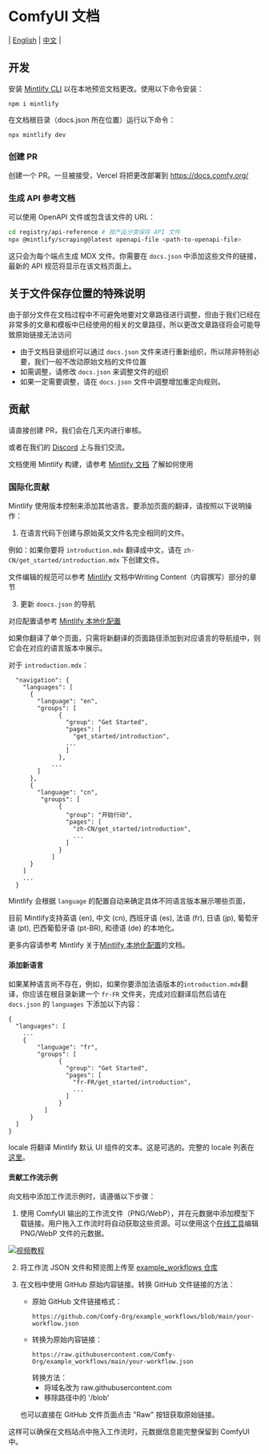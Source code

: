 # ComfyUI 文档

| [English](./README.md) | [中文](./README.zh-CN.md) |

## 开发

安装 [Mintlify CLI](https://www.npmjs.com/package/mintlify) 以在本地预览文档更改。使用以下命令安装：

```
npm i mintlify
```

在文档根目录（docs.json 所在位置）运行以下命令：

```
npx mintlify dev
```

### 创建 PR

创建一个 PR。一旦被接受，Vercel 将把更改部署到 https://docs.comfy.org/

### 生成 API 参考文档

可以使用 OpenAPI 文件或包含该文件的 URL：

```bash
cd registry/api-reference # 按产品分类保存 API 文件
npx @mintlify/scraping@latest openapi-file <path-to-openapi-file>
```

这只会为每个端点生成 MDX 文件。你需要在 `docs.json` 中添加这些文件的链接，最新的 API 规范将显示在该文档页面上。

##  关于文件保存位置的特殊说明

由于部分文件在文档过程中不可避免地要对文章路径进行调整，但由于我们已经在非常多的文章和模板中已经使用的相关的文章路径，所以更改文章路径将会可能导致原始链接无法访问
- 由于文档目录组织可以通过 `docs.json` 文件来进行重新组织，所以除非特别必要，我们一般不改动原始文档的文件位置
- 如需调整，请修改 `docs.json` 来调整文件的组织
- 如果一定需要调整，请在 `docs.json` 文件中调整增加重定向规则。

## 贡献

请直接创建 PR，我们会在几天内进行审核。

或者在我们的 [Discord](https://discord.com/invite/comfyorg) 上与我们交流。

文档使用 Mintlify 构建，请参考 [Mintlify 文档](https://mintlify.com/docs) 了解如何使用

### 国际化贡献

Mintlify 使用版本控制来添加其他语言。要添加页面的翻译，请按照以下说明操作：

1. 在语言代码下创建与原始英文文件名完全相同的文件。

例如：如果你要将 `introduction.mdx` 翻译成中文，请在 `zh-CN/get_started/introduction.mdx` 下创建文件。

文件编辑的规范可以参考 [Mintlify](https://mintlify.com/docs/page) 文档中Writing Content（内容撰写）部分的章节

3. 更新 `doocs.json` 的导航

对应配置请参考 [Mintlify 本地化配置](https://mintlify.com/docs/navigation/localization)

如果你翻译了单个页面，只需将新翻译的页面路径添加到对应语言的导航组中，则它会在对应的语言版本中展示。

对于 `introduction.mdx`：

```
  "navigation": {
    "languages": [
      {
        "language": "en",
        "groups": [
              {
                "group": "Get Started",
                "pages": [
                  "get_started/introduction",
                ...
                ]
              },
            ...
        ]
      },
      {
        "language": "cn",
         "groups": [
              {
                "group": "开始行动",
                "pages": [
                  "zh-CN/get_started/introduction",
                  ...
                ]
              }
            ]
      }
    ]
    ...
  }
```

Mintlify 会根据 `language` 的配置自动来确定具体不同语言版本展示哪些页面，

目前 Mintlify支持英语 (en), 中文 (cn), 西班牙语 (es), 法语 (fr), 日语 (jp), 葡萄牙语 (pt), 巴西葡萄牙语 (pt-BR), 和德语 (de) 的本地化。

更多内容请参考 Mintlify 关于[Mintlify 本地化配置](https://mintlify.com/docs/navigation/localization)的文档。

#### 添加新语言

如果某种语言尚不存在，例如，如果你要添加法语版本的`introduction.mdx`翻译，你应该在根目录新建一个 `fr-FR` 文件夹，完成对应翻译后然后请在 `docs.json` 的 `languages` 下添加以下内容：

```
{
  "languages": [
    ...
    {
        "language": "fr",
        "groups": [
              {
                "group": "Get Started",
                "pages": [
                  "fr-FR/get_started/introduction",
                  ...
                ]
              }
          ]
      }
  ]
}
```

locale 将翻译 Mintlify 默认 UI 组件的文本。这是可选的。完整的 locale 列表在[这里](https://mintlify.com/docs/settings/global#param-locale)。

#### 贡献工作流示例

向文档中添加工作流示例时，请遵循以下步骤：

1. 使用 ComfyUI 输出的工作流文件（PNG/WebP），并在元数据中添加模型下载链接。用户拖入工作流时将自动获取这些资源。可以使用这个[在线工具](https://comfyui-embeded-workflow-editor.vercel.app/)编辑 PNG/WebP 文件的元数据。

[![视频教程](https://img.youtube.com/vi/_zYbP8w7G8A/0.jpg)](https://youtu.be/_zYbP8w7G8A)

2. 将工作流 JSON 文件和预览图上传至 [example_workflows 仓库](https://github.com/Comfy-Org/example_workflows)
3. 在文档中使用 GitHub 原始内容链接。转换 GitHub 文件链接的方法：
   - 原始 GitHub 文件链接格式：
     ```
     https://github.com/Comfy-Org/example_workflows/blob/main/your-workflow.json
     ```
   - 转换为原始内容链接：
     ```
     https://raw.githubusercontent.com/Comfy-Org/example_workflows/main/your-workflow.json
     ```
     转换方法：
     - 将域名改为 raw.githubusercontent.com
     - 移除路径中的 '/blob'
   
   也可以直接在 GitHub 文件页面点击 "Raw" 按钮获取原始链接。

这样可以确保在文档站点中拖入工作流时，元数据信息能完整保留到 ComfyUI 中。
